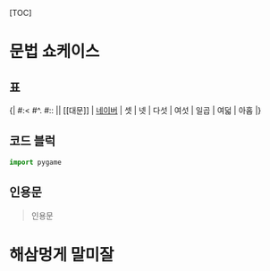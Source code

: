 [TOC]

# 문법 쇼케이스

## 표
{|
#:<
#^.
#::
|| [[대문]]
| [네이버](http://www.naver.com "네이버")
| 셋
| 넷
| 다섯
| 여섯
| 일곱
| 여덟
| 아홉
|}

## 코드 블럭
```python
import pygame
```
## 인용문
> 인용문

# 해삼멍게 말미잘